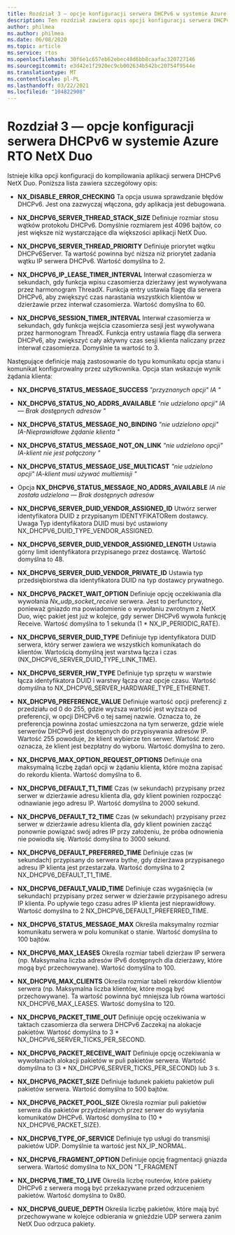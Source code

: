 ```yaml
---
title: Rozdział 3 — opcje konfiguracji serwera DHCPv6 w systemie Azure RTO NetX Duo
description: Ten rozdział zawiera opis opcji konfiguracji serwera DHCPv6 usługi Azure RTO NetX Duo.
author: philmea
ms.author: philmea
ms.date: 06/08/2020
ms.topic: article
ms.service: rtos
ms.openlocfilehash: 30f6e1c657eb62ebec48d6bb8caafac320727146
ms.sourcegitcommit: e3d42e1f2920ec9cb002634b542bc20754f9544e
ms.translationtype: MT
ms.contentlocale: pl-PL
ms.lasthandoff: 03/22/2021
ms.locfileid: "104822908"
---
```

# <a name="chapter-3---azure-rtos-netx-duo-dhcpv6-server-configuration-options"></a>Rozdział 3 — opcje konfiguracji serwera DHCPv6 w systemie Azure RTO NetX Duo

Istnieje kilka opcji konfiguracji do kompilowania aplikacji serwera DHCPv6 NetX Duo. Poniższa lista zawiera szczegółowy opis:
  
- **NX_DISABLE_ERROR_CHECKING** Ta opcja usuwa sprawdzanie błędów DHCPv6. Jest ona zazwyczaj włączona, gdy aplikacja jest debugowana.  
  
- **NX_DHCPV6_SERVER_THREAD_STACK_SIZE** Definiuje rozmiar stosu wątków protokołu DHCPv6. Domyślnie rozmiarem jest 4096 bajtów, co jest większe niż wystarczające dla większości aplikacji NetX Duo.

- **NX_DHCPV6_SERVER_THREAD_PRIORITY** Definiuje priorytet wątku DHCPv6Server. Ta wartość powinna być niższa niż priorytet zadania wątku IP serwera DHCPv6. Wartość domyślna to 2.

- **NX_DHCPV6_IP_LEASE_TIMER_INTERVAL** Interwał czasomierza w sekundach, gdy funkcja wpisu czasomierza dzierżawy jest wywoływana przez harmonogram ThreadX. Funkcja entry ustawia flagę dla serwera DHCPv6, aby zwiększyć czas narastania wszystkich klientów w dzierżawie przez interwał czasomierza. Wartość domyślna to 60.

- **NX_DHCPV6_SESSION_TIMER_INTERVAL** Interwał czasomierza w sekundach, gdy funkcja wejścia czasomierza sesji jest wywoływana przez harmonogram ThreadX. Funkcja entry ustawia flagę dla serwera DHCPv6, aby zwiększyć cały aktywny czas sesji klienta naliczany przez interwał czasomierza. Domyślnie ta wartość to 3.

Następujące definicje mają zastosowanie do typu komunikatu opcja stanu i komunikat konfigurowalny przez użytkownika. Opcja stan wskazuje wynik żądania klienta:

- **NX_DHCPV6_STATUS_MESSAGE_SUCCESS** *"przyznanych opcji" IA "*

- **NX_DHCPV6_STATUS_NO_ADDRS_AVAILABLE** *"nie udzielono opcji" IA — Brak dostępnych adresów "*

- **NX_DHCPV6_STATUS_MESSAGE_NO_BINDING** *"nie udzielono opcji" IA-Nieprawidłowe żądanie klienta "*

- **NX_DHCPV6_STATUS_MESSAGE_NOT_ON_LINK** *"nie udzielono opcji" IA-klient nie jest połączony "*

- **NX_DHCPV6_STATUS_MESSAGE_USE_MULTICAST** *"nie udzielono opcji" IA-klient musi używać multiemisji "*

- Opcja **NX_DHCPV6_STATUS_MESSAGE_NO_ADDRS_AVAILABLE** *IA nie została udzielona — Brak dostępnych adresów*

- **NX_DHCPV6_SERVER_DUID_VENDOR_ASSIGNED_ID** Utwórz serwer identyfikatora DUID z przypisanym IDENTYFIKATORem dostawcy. Uwaga Typ identyfikatora DUID musi być ustawiony NX_DHCPV6_DUID_TYPE_VENDOR_ASSIGNED.

- **NX_DHCPV6_SERVER_DUID_VENDOR_ASSIGNED_LENGTH** Ustawia górny limit identyfikatora przypisanego przez dostawcę. Wartość domyślna to 48.

- **NX_DHCPV6_SERVER_DUID_VENDOR_PRIVATE_ID** Ustawia typ przedsiębiorstwa dla identyfikatora DUID na typ dostawcy prywatnego.

- **NX_DHCPV6_PACKET_WAIT_OPTION** Definiuje opcję oczekiwania dla wywołania *Nx_udp_socket_receive* serwera. Jest to perfunctory, ponieważ gniazdo ma powiadomienie o wywołaniu zwrotnym z NetX Duo, więc pakiet jest już w kolejce, gdy serwer DHCPv6 wywoła funkcję Receive. Wartość domyślna to 1 sekunda (1 * NX_IP_PERIODIC_RATE).

- **NX_DHCPV6_SERVER_DUID_TYPE** Definiuje typ identyfikatora DUID serwera, który serwer zawiera we wszystkich komunikatach do klientów. Wartością domyślną jest warstwa łącza i czas (NX_DHCPV6_SERVER_DUID_TYPE_LINK_TIME).

- **NX_DHCPV6_SERVER_HW_TYPE** Definiuje typ sprzętu w warstwie łącza identyfikatora DUID i warstwy łącza oraz opcje czasu. Wartość domyślna to NX_DHCPV6_SERVER_HARDWARE_TYPE_ETHERNET.

- **NX_DHCPV6_PREFERENCE_VALUE** Definiuje wartość opcji preferencji z przedziału od 0 do 255, gdzie wyższa wartość jest wyższa od preferencji, w opcji DHCPv6 o tej samej nazwie. Oznacza to, że preferencja powinna zostać umieszczona na tym serwerze, gdzie wiele serwerów DHCPv6 jest dostępnych do przypisywania adresów IP. Wartość 255 powoduje, że klient wybierze ten serwer. Wartość zero oznacza, że klient jest bezpłatny do wyboru. Wartość domyślna to zero.

- **NX_DHCPV6_MAX_OPTION_REQUEST_OPTIONS** Definiuje ona maksymalną liczbę żądań opcji w żądaniu klienta, które można zapisać do rekordu klienta. Wartość domyślna to 6.

- **NX_DHCPV6_DEFAULT_T1_TIME** Czas (w sekundach) przypisany przez serwer w dzierżawie adresu klienta dla, gdy klient powinien rozpocząć odnawianie jego adresu IP. Wartość domyślna to 2000 sekund.

- **NX_DHCPV6_DEFAULT_T2_TIME** Czas (w sekundach) przypisany przez serwer w dzierżawie adresu klienta dla, gdy klient powinien zacząć ponownie powiązać swój adres IP przy założeniu, że próba odnowienia nie powiodła się. Wartość domyślna to 3000 sekund.

- **NX_DHCPV6_DEFAULT_PREFERRED_TIME** Definiuje czas (w sekundach) przypisany do serwera bythe, gdy dzierżawa przypisanego adresu IP klienta jest przestarzała. Wartość domyślna to 2 NX_DHCPV6_DEFAULT_T1_TIME.

- **NX_DHCPV6_DEFAULT_VALID_TIME** Definiuje czas wygaśnięcia (w sekundach) przypisany przez serwer w dzierżawie przypisanego adresu IP klienta. Po upływie tego czasu adres IP klienta jest nieprawidłowy. Wartość domyślna to 2 NX_DHCPV6_DEFAULT_PREFERRED_TIME.

- **NX_DHCPV6_STATUS_MESSAGE_MAX** Określa maksymalny rozmiar komunikatu serwera w polu komunikat o stanie. Wartość domyślna to 100 bajtów.

- **NX_DHCPV6_MAX_LEASES** Określa rozmiar tabeli dzierżaw IP serwera (np. Maksymalna liczba adresów IPv6 dostępnych dla dzierżawy, które mogą być przechowywane). Wartość domyślna to 100.

- **NX_DHCPV6_MAX_CLIENTS** Określa rozmiar tabeli rekordów klientów serwera (np. Maksymalna liczba klientów, które mogą być przechowywane). Ta wartość powinna być mniejsza lub równa wartości NX_DHCPV6_MAX_LEASES. Wartość domyślna to 120.

- **NX_DHCPV6_PACKET_TIME_OUT** Definiuje opcję oczekiwania w taktach czasomierza dla serwera DHCPv6 Zaczekaj na alokacje pakietów. Wartość domyślna to 3 * NX_DHCPV6_SERVER_TICKS_PER_SECOND.

- **NX_DHCPV6_PACKET_RECEIVE_WAIT** Definiuje opcję oczekiwania w wywołaniach alokacji pakietów w puli pakietów serwera. Wartość domyślna to (3 * NX_DHCPV6_SERVER_TICKS_PER_SECOND) lub 3 s.

- **NX_DHCPV6_PACKET_SIZE** Definiuje ładunek pakietu pakietów puli pakietów serwera. Wartość domyślna to 500 bajtów.

- **NX_DHCPV6_PACKET_POOL_SIZE** Określa rozmiar puli pakietów serwera dla pakietów przydzielanych przez serwer do wysyłania komunikatów DHCPv6. Wartość domyślna to (10 * NX_DHCPV6_PACKET_SIZE).

- **NX_DHCPV6_TYPE_OF_SERVICE** Definiuje typ usługi do transmisji pakietów UDP. Domyślnie ta wartość jest NX_IP_NORMAL.

- **NX_DHCPV6_FRAGMENT_OPTION** Definiuje opcję fragmentacji gniazda serwera. Wartość domyślna to NX_DON "T_FRAGMENT

- **NX_DHCPV6_TIME_TO_LIVE** Określa liczbę routerów, które pakiety DHCPv6 z serwera mogą być przekazywane przed odrzuceniem pakietów. Wartość domyślna to 0x80.

- **NX_DHCPV6_QUEUE_DEPTH** Określa liczbę pakietów, które mają być przechowywane w kolejce odbierania w gnieździe UDP serwera zanim NetX Duo odrzuca pakiety.
